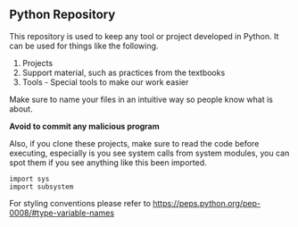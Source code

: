 ## Python Repository

This repository is used to keep any tool or project developed in Python. It can be used for things like the following.

 1. Projects
 2. Support material, such as practices from the textbooks
 3. Tools - Special tools to make our work easier

Make sure to name your files in an intuitive way so people know what is about.

**Avoid to commit any malicious program**

Also, if you clone these projects, make sure to read the code before executing, especially is you see system calls from system modules, you can spot them if you see anything like this been imported.

    import sys
    import subsystem

For styling conventions please refer to https://peps.python.org/pep-0008/#type-variable-names
